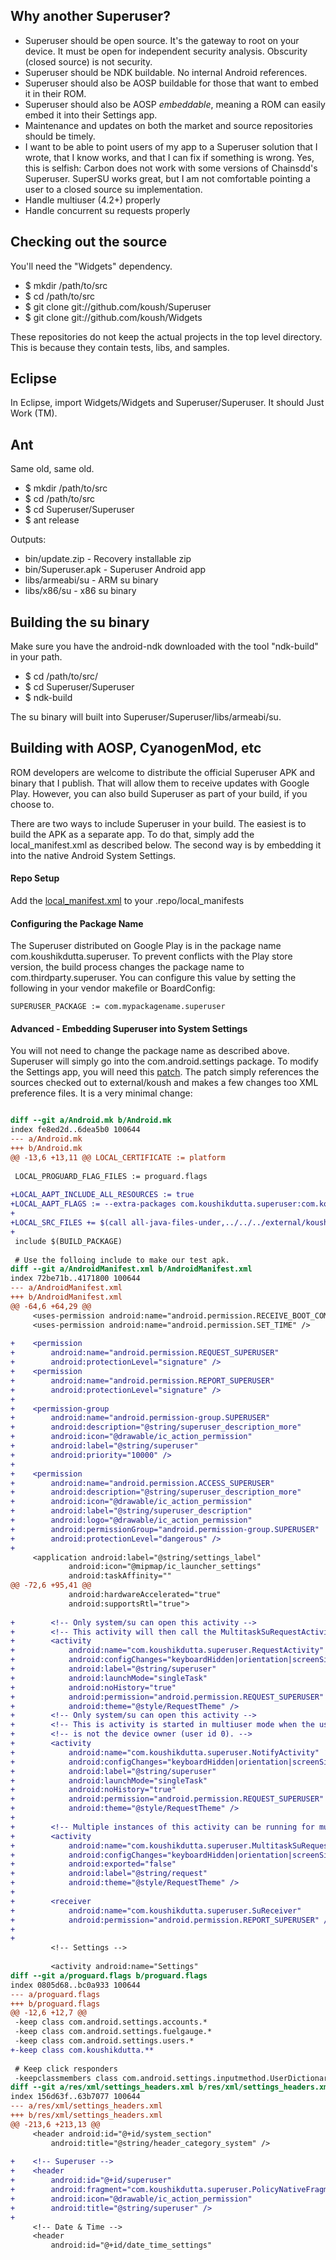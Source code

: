 ## Why another Superuser?
* Superuser should be open source. It's the gateway to root on your device. It must be open for independent security analysis. Obscurity (closed source) is not security.
* Superuser should be NDK buildable. No internal Android references.
* Superuser should also be AOSP buildable for those that want to embed it in their ROM.
* Superuser should also be AOSP _embeddable_, meaning a ROM can easily embed it into their Settings app.
* Maintenance and updates on both the market and source repositories should be timely.
* I want to be able to point users of my app to a Superuser solution that I wrote, that I know works, and that I can fix if something is wrong. Yes, this is selfish: Carbon does not work with some versions of Chainsdd's Superuser. SuperSU works great, but I am not comfortable pointing a user to a closed source su implementation.
* Handle multiuser (4.2+) properly
* Handle concurrent su requests properly

## Checking out the source

You'll need the "Widgets" dependency.

* $ mkdir /path/to/src
* $ cd /path/to/src
* $ git clone git://github.com/koush/Superuser
* $ git clone git://github.com/koush/Widgets

These repositories do not keep the actual projects in the top level directory.
This is because they contain tests, libs, and samples.

## Eclipse

In Eclipse, import Widgets/Widgets and Superuser/Superuser. It should Just Work (TM).

## Ant

Same old, same old.

* $ mkdir /path/to/src
* $ cd /path/to/src
* $ cd Superuser/Superuser
* $ ant release

Outputs:
* bin/update.zip - Recovery installable zip
* bin/Superuser.apk - Superuser Android app
* libs/armeabi/su - ARM su binary
* libs/x86/su - x86 su binary

## Building the su binary

Make sure you have the android-ndk downloaded with the tool "ndk-build" in your path.

* $ cd /path/to/src/
* $ cd Superuser/Superuser
* $ ndk-build

The su binary will built into Superuser/Superuser/libs/armeabi/su.



## Building with AOSP, CyanogenMod, etc

ROM developers are welcome to distribute the official Superuser APK and binary that I publish. That will
allow them to receive updates with Google Play. However, you can also build Superuser as part of your
build, if you choose to.

There are two ways to include Superuser in your build. The easiest is to build the APK as a separate app.
To do that, simply add the local_manifest.xml as described below. The second way is by embedding it
into the native Android System Settings.

#### Repo Setup
Add the [local_manifest.xml](https://github.com/koush/Superuser/blob/master/local_manifest.xml) to your .repo/local_manifests

#### Configuring the Package Name
The Superuser distributed on Google Play is in the package name com.koushikdutta.superuser.
To prevent conflicts with the Play store version, the build process changes the package
name to com.thirdparty.superuser. You can configure this value by setting the following
in your vendor makefile or BoardConfig:

```
SUPERUSER_PACKAGE := com.mypackagename.superuser
```

#### Advanced - Embedding Superuser into System Settings

You will not need to change the package name as described above. Superuser will simply go
into the com.android.settings package. To modify the Settings app, you will need this [patch](https://gist.github.com/koush/5059098).
The patch simply references the sources checked out to external/koush and makes a few changes
too XML preference files. It is a very minimal change:

```diff

diff --git a/Android.mk b/Android.mk
index fe8ed2d..6dea5b0 100644
--- a/Android.mk
+++ b/Android.mk
@@ -13,6 +13,11 @@ LOCAL_CERTIFICATE := platform
 
 LOCAL_PROGUARD_FLAG_FILES := proguard.flags
 
+LOCAL_AAPT_INCLUDE_ALL_RESOURCES := true
+LOCAL_AAPT_FLAGS := --extra-packages com.koushikdutta.superuser:com.koushikdutta.widgets -S $(LOCAL_PATH)/../../../external/koush/Widgets/Widgets/res -S $(LOCAL_PATH)/../../../external/koush/Superuser/Superuser/res --auto-add-overlay
+
+LOCAL_SRC_FILES += $(call all-java-files-under,../../../external/koush/Superuser/Superuser/src) $(call all-java-files-under,../../../external/koush/Widgets/Widgets/src)
+
 include $(BUILD_PACKAGE)
 
 # Use the folloing include to make our test apk.
diff --git a/AndroidManifest.xml b/AndroidManifest.xml
index 72be71b..4171800 100644
--- a/AndroidManifest.xml
+++ b/AndroidManifest.xml
@@ -64,6 +64,29 @@
     <uses-permission android:name="android.permission.RECEIVE_BOOT_COMPLETED" />
     <uses-permission android:name="android.permission.SET_TIME" />
 
+    <permission
+        android:name="android.permission.REQUEST_SUPERUSER"
+        android:protectionLevel="signature" />
+    <permission
+        android:name="android.permission.REPORT_SUPERUSER"
+        android:protectionLevel="signature" />
+
+    <permission-group
+        android:name="android.permission-group.SUPERUSER"
+        android:description="@string/superuser_description_more"
+        android:icon="@drawable/ic_action_permission"
+        android:label="@string/superuser"
+        android:priority="10000" />
+
+    <permission
+        android:name="android.permission.ACCESS_SUPERUSER"
+        android:description="@string/superuser_description_more"
+        android:icon="@drawable/ic_action_permission"
+        android:label="@string/superuser_description"
+        android:logo="@drawable/ic_action_permission"
+        android:permissionGroup="android.permission-group.SUPERUSER"
+        android:protectionLevel="dangerous" />
+
     <application android:label="@string/settings_label"
             android:icon="@mipmap/ic_launcher_settings"
             android:taskAffinity=""
@@ -72,6 +95,41 @@
             android:hardwareAccelerated="true"
             android:supportsRtl="true">
 
+        <!-- Only system/su can open this activity -->
+        <!-- This activity will then call the MultitaskSuRequestActivity to create a new task stack -->
+        <activity
+            android:name="com.koushikdutta.superuser.RequestActivity"
+            android:configChanges="keyboardHidden|orientation|screenSize"
+            android:label="@string/superuser"
+            android:launchMode="singleTask"
+            android:noHistory="true"
+            android:permission="android.permission.REQUEST_SUPERUSER"
+            android:theme="@style/RequestTheme" />
+        <!-- Only system/su can open this activity -->
+        <!-- This is activity is started in multiuser mode when the user invoking su -->
+        <!-- is not the device owner (user id 0). -->
+        <activity
+            android:name="com.koushikdutta.superuser.NotifyActivity"
+            android:configChanges="keyboardHidden|orientation|screenSize"
+            android:label="@string/superuser"
+            android:launchMode="singleTask"
+            android:noHistory="true"
+            android:permission="android.permission.REQUEST_SUPERUSER"
+            android:theme="@style/RequestTheme" />
+
+        <!-- Multiple instances of this activity can be running for multiple su requests -->
+        <activity
+            android:name="com.koushikdutta.superuser.MultitaskSuRequestActivity"
+            android:configChanges="keyboardHidden|orientation|screenSize"
+            android:exported="false"
+            android:label="@string/request"
+            android:theme="@style/RequestTheme" />
+
+        <receiver
+            android:name="com.koushikdutta.superuser.SuReceiver"
+            android:permission="android.permission.REPORT_SUPERUSER" />
+
+
         <!-- Settings -->
 
         <activity android:name="Settings"
diff --git a/proguard.flags b/proguard.flags
index 0805d68..bc0a933 100644
--- a/proguard.flags
+++ b/proguard.flags
@@ -12,6 +12,7 @@
 -keep class com.android.settings.accounts.*
 -keep class com.android.settings.fuelgauge.*
 -keep class com.android.settings.users.*
+-keep class com.koushikdutta.**
 
 # Keep click responders
 -keepclassmembers class com.android.settings.inputmethod.UserDictionaryAddWordActivity {
diff --git a/res/xml/settings_headers.xml b/res/xml/settings_headers.xml
index 156d63f..63b7077 100644
--- a/res/xml/settings_headers.xml
+++ b/res/xml/settings_headers.xml
@@ -213,6 +213,13 @@
     <header android:id="@+id/system_section"
         android:title="@string/header_category_system" />
 
+    <!-- Superuser -->
+    <header
+        android:id="@+id/superuser"
+        android:fragment="com.koushikdutta.superuser.PolicyNativeFragment"
+        android:icon="@drawable/ic_action_permission"
+        android:title="@string/superuser" />
+
     <!-- Date & Time -->
     <header
         android:id="@+id/date_time_settings"


```
